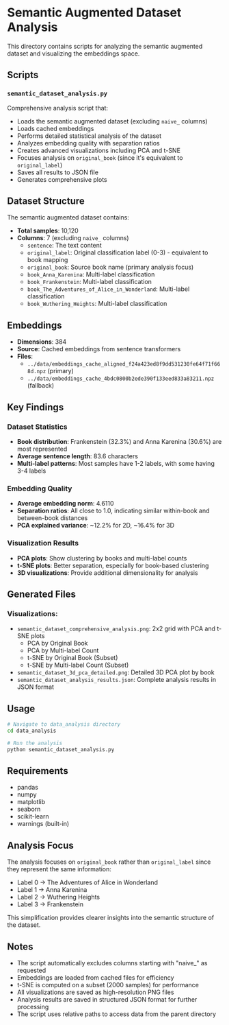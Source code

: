 # Semantic Augmented Dataset Analysis

This directory contains scripts for analyzing the semantic augmented dataset and visualizing the embeddings space.

## Scripts

### `semantic_dataset_analysis.py`
Comprehensive analysis script that:
- Loads the semantic augmented dataset (excluding `naive_` columns)
- Loads cached embeddings
- Performs detailed statistical analysis of the dataset
- Analyzes embedding quality with separation ratios
- Creates advanced visualizations including PCA and t-SNE
- Focuses analysis on `original_book` (since it's equivalent to `original_label`)
- Saves all results to JSON file
- Generates comprehensive plots

## Dataset Structure

The semantic augmented dataset contains:
- **Total samples**: 10,120
- **Columns**: 7 (excluding `naive_` columns)
  - `sentence`: The text content
  - `original_label`: Original classification label (0-3) - equivalent to book mapping
  - `original_book`: Source book name (primary analysis focus)
  - `book_Anna_Karenina`: Multi-label classification
  - `book_Frankenstein`: Multi-label classification
  - `book_The_Adventures_of_Alice_in_Wonderland`: Multi-label classification
  - `book_Wuthering_Heights`: Multi-label classification

## Embeddings

- **Dimensions**: 384
- **Source**: Cached embeddings from sentence transformers
- **Files**: 
  - `../data/embeddings_cache_aligned_f24a423ed8f9dd531230fe64f71f668d.npz` (primary)
  - `../data/embeddings_cache_4bdc0800b2ede390f133eed833a83211.npz` (fallback)

## Key Findings

### Dataset Statistics
- **Book distribution**: Frankenstein (32.3%) and Anna Karenina (30.6%) are most represented
- **Average sentence length**: 83.6 characters
- **Multi-label patterns**: Most samples have 1-2 labels, with some having 3-4 labels

### Embedding Quality
- **Average embedding norm**: 4.6110
- **Separation ratios**: All close to 1.0, indicating similar within-book and between-book distances
- **PCA explained variance**: ~12.2% for 2D, ~16.4% for 3D

### Visualization Results
- **PCA plots**: Show clustering by books and multi-label counts
- **t-SNE plots**: Better separation, especially for book-based clustering
- **3D visualizations**: Provide additional dimensionality for analysis

## Generated Files

### Visualizations:
- `semantic_dataset_comprehensive_analysis.png`: 2x2 grid with PCA and t-SNE plots
  - PCA by Original Book
  - PCA by Multi-label Count
  - t-SNE by Original Book (Subset)
  - t-SNE by Multi-label Count (Subset)
- `semantic_dataset_3d_pca_detailed.png`: Detailed 3D PCA plot by book
- `semantic_dataset_analysis_results.json`: Complete analysis results in JSON format

## Usage

```bash
# Navigate to data_analysis directory
cd data_analysis

# Run the analysis
python semantic_dataset_analysis.py
```

## Requirements

- pandas
- numpy
- matplotlib
- seaborn
- scikit-learn
- warnings (built-in)

## Analysis Focus

The analysis focuses on `original_book` rather than `original_label` since they represent the same information:
- Label 0 → The Adventures of Alice in Wonderland
- Label 1 → Anna Karenina  
- Label 2 → Wuthering Heights
- Label 3 → Frankenstein

This simplification provides clearer insights into the semantic structure of the dataset.

## Notes

- The script automatically excludes columns starting with "naive_" as requested
- Embeddings are loaded from cached files for efficiency
- t-SNE is computed on a subset (2000 samples) for performance
- All visualizations are saved as high-resolution PNG files
- Analysis results are saved in structured JSON format for further processing
- The script uses relative paths to access data from the parent directory 